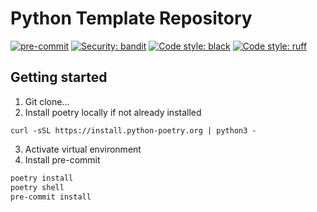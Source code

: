 # Python Template Repository

[![pre-commit](https://img.shields.io/badge/pre--commit-enabled-brightgreen?logo=pre-commit&logoColor=white)](https://github.com/pre-commit/pre-commit)
[![Security: bandit](https://img.shields.io/badge/security-bandit-yellow.svg)](https://github.com/PyCQA/bandit)
[![Code style: black](https://img.shields.io/badge/code%20style-black-black)](https://github.com/psf/black)
[![Code style: ruff](https://img.shields.io/badge/code%20style-ruff-black)](https://github.com/charliermarsh/ruff)

## Getting started

1. Git clone...
2. Install poetry locally if not already installed

```
curl -sSL https://install.python-poetry.org | python3 -
```

3. Activate virtual environment
4. Install pre-commit

```cmd
poetry install
poetry shell
pre-commit install
```
